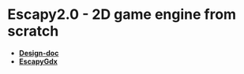 # Escapy2.0 - 2D game engine from scratch
   * <a href="https://github.com/henryco/Escapy-des-doc">**Design-doc**</a>
   * <a href="https://github.com/henryco/Escapy">**EscapyGdx**</a>
